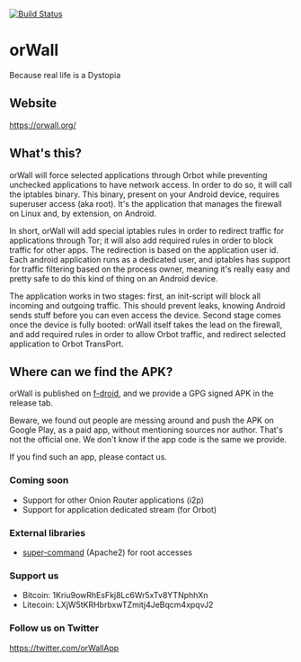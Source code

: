 [![Build Status](https://travis-ci.org/EthACKdotOrg/orWall.svg?branch=master)](https://travis-ci.org/EthACKdotOrg/orWall)

# orWall

Because real life is a Dystopia


## Website
https://orwall.org/

## What's this?
orWall will force selected applications through Orbot while preventing unchecked applications to have network access.
In order to do so, it will call the iptables binary. This binary, present on your Android device, requires superuser access (aka root). It's the application that manages the firewall on Linux and, by extension, on Android.

In short, orWall will add special iptables rules in order to redirect traffic for applications through Tor; it will also add required rules in order to block traffic for other apps.
The redirection is based on the application user id. Each android application runs as a dedicated user, and iptables has support for traffic filtering based on the process owner, meaning it's really easy and pretty safe to do this kind of thing on an Android device.

The application works in two stages: first, an init-script will block all incoming and outgoing traffic. This should prevent leaks, knowing Android sends stuff before you can even access the device.
Second stage comes once the device is fully booted: orWall itself takes the lead on the firewall, and add required rules in order to allow Orbot traffic, and redirect selected application to Orbot TransPort.

## Where can we find the APK?
orWall is published on [f-droid](https://f-droid.org/repository/browse/?fdid=org.ethack.orwall), and we provide a GPG signed APK in the release tab.

Beware, we found out people are messing around and push the APK on Google Play, as a paid app, without mentioning sources nor author. That's not the official one. We don't know if the app code is the same we provide.

If you find such an app, please contact us.

### Coming soon
- Support for other Onion Router applications (i2p)
- Support for application dedicated stream (for Orbot)

### External libraries
- [super-command](https://github.com/dschuermann/superuser-commands) (Apache2) for root accesses

### Support us
- Bitcoin: 1Kriu9owRhEsFkj8Lc6Wr5xTv8YTNphhXn
- Litecoin: LXjW5tKRHbrbxwTZmitj4JeBqcm4xpqvJ2

### Follow us on Twitter
https://twitter.com/orWallApp
